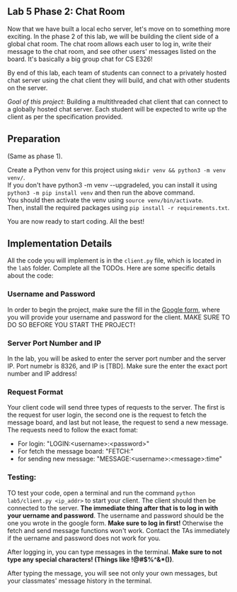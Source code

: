 ## Lab 5 Phase 2: Chat Room
Now that we have built a local echo server, let's move on to something more exciting. In the phase 2 of this lab, we will be building the client side of a global chat room. The chat room allows each user to log in, write their message to the chat room, and see other users' messages listed on the board. It's basically a big group chat for CS E326! 

By end of this lab, each team of students can connect to a privately hosted chat server 
using the chat client they will build, and chat with other students on the server.

_Goal of this project_: Building a multithreaded chat client that can connect to a globally hosted chat server. Each student will be expected to write up the client as per the specification provided.


## Preparation
(Same as phase 1).

Create a Python venv for this project using `mkdir venv && python3 -m venv venv/`.  
If you don't have python3 -m venv --upgradeled, you can install it using  `python3 -m pip install venv` and then run the above command.  
You should then activate the venv using `source venv/bin/activate`.  
Then, install the required packages using `pip install -r requirements.txt`.  

You are now ready to start coding. All the best!

## Implementation Details
 All the code you will implement is in the `client.py` file, which is located in the `lab5` folder. Complete all the TODOs. Here are some specific details about the code: 

### Username and Password
In order to begin the project, make sure the fill in the [Google form](https://docs.google.com/forms/d/e/1FAIpQLSeZbkBc257gDkOqkwN_neAHkyn-kgC9qqp0PocvH60OfP2q_w/viewform?pli=1), where you will provide your username and password for the client. MAKE SURE TO DO SO BEFORE YOU START THE PROJECT! 

### Server Port Number and IP
In the lab, you will be asked to enter the server port number and the server IP. Port numebr is 8326, and IP is [TBD]. Make sure the enter the exact port number and IP address!

### Request Format
Your client code will send three types of requests to the server. The first is the request for user login, the second one is the request to fetch the message board, and last but not lease, the request to send a new message. The requests need to follow the exact fomat: 

- For login: "LOGIN:\<username\>:\<password\>"
- For fetch the message board: "FETCH:"
- for sending new message: "MESSAGE:\<username\>:\<message\>:time"
 

### Testing: 

TO test your code, open a terminal and run the command  `python lab5/client.py <ip_addr>` to start your client. The client should then be connected to the server. __The immediate thing after that is to log in with your uername and password__. The username and password should be the one you wrote in the google form. __Make sure to log in first!__ Otherwise the fetch and send message functions won't work. Contact the TAs immediately if the uername and password does not work for you. 

After logging in, you can type messages in the terminal. __Make sure to not type any special characters! (Things like !@#$%^&*())__. 

After typing the message, you will see not only your own messages, but your classmates' message history in the terminal.
	
